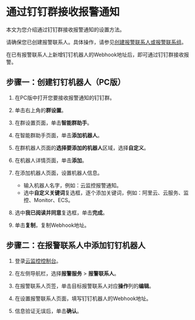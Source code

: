 # 通过钉钉群接收报警通知

本文为您介绍通过钉钉群接收报警通知的设置方法。

请确保您已创建报警联系人。具体操作，请参见[创建报警联系人或报警联系组](/intl.zh-CN/报警服务/报警联系人/创建报警联系人或报警联系组.md)。

在已有报警联系人上新增钉钉机器人的Webhook地址后，即可通过钉钉群接收报警。

## 步骤一：创建钉钉机器人（PC版）

1.  在PC版中打开您要接收报警通知的钉钉群。

2.  单击右上角的**群设置**。

3.  在群设置页面，单击**智能群助手**。

4.  在智能群助手页面，单击**添加机器人**。

5.  在群机器人页面的**选择要添加的机器人**区域，选择**自定义**。

6.  在机器人详情页面，单击**添加**。

7.  在添加机器人页面，设置机器人信息。

    -   输入机器人名字，例如：云监控报警通知。
    -   选中**自定义关键词**复选框，逐个添加关键词，例如：阿里云、云服务、监控、Monitor、ECS。
8.  选中**我已阅读并同意**复选框，单击**完成**。

9.  单击**复制**，复制Webhook地址。


## 步骤二：在报警联系人中添加钉钉机器人

1.  登录[云监控控制台](https://cms-intl.console.aliyun.com)。

2.  在左侧导航栏，选择**报警服务** \> **报警联系人**。

3.  在报警联系人页签，单击目标报警联系人对应**操作**列的**编辑**。

4.  在设置报警联系人页面，填写钉钉机器人的Webhook地址。

5.  信息验证无误后，单击**确认**。


